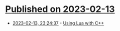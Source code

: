 # [Published on 2023-02-13](index.md)

* [2023-02-13, 23:24:37](https://news.ycombinator.com/item?id=34782491) - [Using Lua with C++](https://edw.is/using-lua-with-cpp/)

